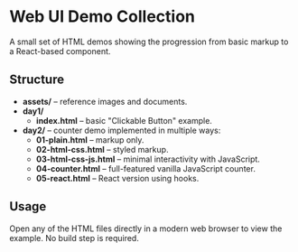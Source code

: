# Web UI Demo Collection

A small set of HTML demos showing the progression from basic markup to a React-based component.

## Structure

- **assets/** – reference images and documents.
- **day1/**
  - **index.html** – basic "Clickable Button" example.
- **day2/** – counter demo implemented in multiple ways:
  - **01-plain.html** – markup only.
  - **02-html-css.html** – styled markup.
  - **03-html-css-js.html** – minimal interactivity with JavaScript.
  - **04-counter.html** – full-featured vanilla JavaScript counter.
  - **05-react.html** – React version using hooks.

## Usage

Open any of the HTML files directly in a modern web browser to view the example. No build step is required.

